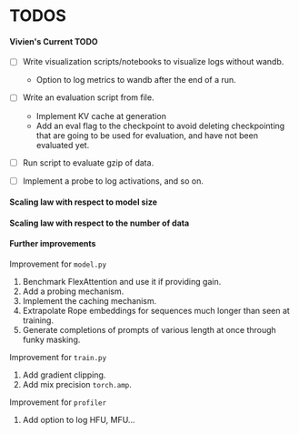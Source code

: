 # TODOS

#### Vivien's Current TODO

- [ ] Write visualization scripts/notebooks to visualize logs without wandb.
    - Option to log metrics to wandb after the end of a run.

- [ ] Write an evaluation script from file.
    - Implement KV cache at generation
    - Add an eval flag to the checkpoint to avoid deleting checkpointing that are going to be used for evaluation, and have not been evaluated yet.

- [ ] Run script to evaluate gzip of data.

- [ ] Implement a probe to log activations, and so on.

#### Scaling law with respect to model size

#### Scaling law with respect to the number of data

#### Further improvements
Improvement for `model.py`
1. Benchmark FlexAttention and use it if providing gain.
1. Add a probing mechanism.
1. Implement the caching mechanism.
1. Extrapolate Rope embeddings for sequences much longer than seen at training.
1. Generate completions of prompts of various length at once through funky masking.

Improvement for `train.py`
1. Add gradient clipping.
1. Add mix precision `torch.amp`.

Improvement for `profiler`
1. Add option to log HFU, MFU...
